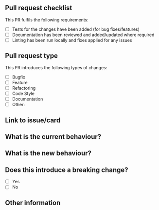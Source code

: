 ## Pull request checklist

<!-- To check a box replace the space with an x e.g. [x] -->

This PR fulfils the following requirements:

- [ ] Tests for the changes have been added (for bug fixes/features)
- [ ] Documentation has been reviewed and added/updated where required
- [ ] Linting has been run locally and fixes applied for any issues

## Pull request type

<!-- Limit pull requests to one type where possible, submit multiple pull requests if needed -->

This PR introduces the following types of changes:

- [ ] Bugfix
- [ ] Feature
- [ ] Refactoring
- [ ] Code Style
- [ ] Documentation
- [ ] Other: <!-- If selected, describe the type -->

## Link to issue/card

<!-- Include links to the relevant trello, jira, or similar items -->

## What is the current behaviour?

<!-- Describe the current behaviour that you are modifying -->

## What is the new behaviour?

<!-- Describe the behaviour or changes that are being introduced by this PR -->

## Does this introduce a breaking change?

<!-- If this introduces a breaking change, describe the impact and migration path for existing applications below -->

- [ ] Yes
- [ ] No

## Other information

<!-- Include any other information that is important to this PR such as screenshots of how the component looks before and after the change -->
